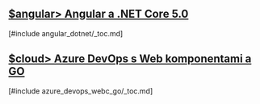 
## [$angular> Angular a .NET Core 5.0](angular_dotnet/000-README.md)

[#include angular_dotnet/_toc.md]

## [$cloud> Azure DevOps s Web komponentami a GO](azure_devops_webc_go/000-README.md)

[#include azure_devops_webc_go/_toc.md]
